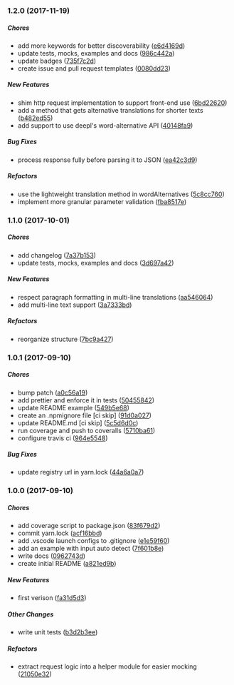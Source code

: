 ### 1.2.0 (2017-11-19)

##### Chores

* add more keywords for better discoverability ([e6d4169d](https://github.com/vsetka/deepl-translator/commit/e6d4169d28a387ab6534fdf15a271f6b7f60e576))
* update tests, mocks, examples and docs ([986c442a](https://github.com/vsetka/deepl-translator/commit/986c442af7b919a71fd1b719646c934ca214ea3f))
* update badges ([735f7c2d](https://github.com/vsetka/deepl-translator/commit/735f7c2d8ebda709545ee330d8818e6129b2f886))
* create issue and pull request templates ([0080dd23](https://github.com/vsetka/deepl-translator/commit/0080dd23fde3229433df62dc24eda9ab85b96db2))

##### New Features

* shim http request implementation to support front-end use ([6bd22620](https://github.com/vsetka/deepl-translator/commit/6bd22620a4785cca2806c329614614a4f26248b1))
* add a method that gets alternative translations for shorter texts ([b482ed55](https://github.com/vsetka/deepl-translator/commit/b482ed557816941e55935581f01de42642a848fd))
* add support to use deepl's word-alternative API ([40148fa9](https://github.com/vsetka/deepl-translator/commit/40148fa9f42ad5e640e018d5ec8c702f63ae3408))

##### Bug Fixes

* process response fully before parsing it to JSON ([ea42c3d9](https://github.com/vsetka/deepl-translator/commit/ea42c3d9922f43dfbb5b886a3bb991be7955aac3))

##### Refactors

* use the lightweight translation method in wordAlternatives ([5c8cc760](https://github.com/vsetka/deepl-translator/commit/5c8cc76015ad0b0cb6228c878c3b87af001f53c6))
* implement more granular parameter validation ([fba8517e](https://github.com/vsetka/deepl-translator/commit/fba8517e1a259c39a228b50a9681ee1ad8836fcd))

### 1.1.0 (2017-10-01)

##### Chores

* add changelog ([7a37b153](https://github.com/vsetka/deepl-translator/commit/7a37b153822d419339bfede3dad5ba41ddb43cdc))
* update tests, mocks, examples and docs ([3d697a42](https://github.com/vsetka/deepl-translator/commit/3d697a42c4869f6029eacf9a6f233e093a47897f))

##### New Features

* respect paragraph formatting in multi-line translations ([aa546064](https://github.com/vsetka/deepl-translator/commit/aa5460645d7b25f32e77b2607cd370eeb80a246f))
* add multi-line text support ([3a7333bd](https://github.com/vsetka/deepl-translator/commit/3a7333bdda6512d1c16ee63cc6b486832e116b86))

##### Refactors

* reorganize structure ([7bc9a427](https://github.com/vsetka/deepl-translator/commit/7bc9a42798b355df891e686a7c3640ee8576a8a8))

### 1.0.1 (2017-09-10)

##### Chores

* bump patch ([a0c56a19](https://github.com/vsetka/deepl-translator/commit/a0c56a19e61c226a215e96db7d72cfae47badb4e))
* add prettier and enforce it in tests ([50455842](https://github.com/vsetka/deepl-translator/commit/5045584282dde450c4f4ebc95c2ef8755710ad06))
* update README example ([549b5e68](https://github.com/vsetka/deepl-translator/commit/549b5e684843ce45da9c95b54358feaf32f3e9de))
* create an .npmignore file [ci skip] ([91d0a027](https://github.com/vsetka/deepl-translator/commit/91d0a027b2d6f3a263b42607025ceeb1cd915b75))
* update README.md [ci skip] ([5c5d6d0c](https://github.com/vsetka/deepl-translator/commit/5c5d6d0c5b4712db66034981937db16f15097467))
* run coverage and push to coveralls ([5710ba61](https://github.com/vsetka/deepl-translator/commit/5710ba617392306cfa25d1377cdffcbb697dcb3a))
* configure travis ci ([964e5548](https://github.com/vsetka/deepl-translator/commit/964e55488557e0d53abca548ab810eb5785e74be))

##### Bug Fixes

* update registry url in yarn.lock ([44a6a0a7](https://github.com/vsetka/deepl-translator/commit/44a6a0a7c04d80393bc436f94c06a67353349485))

### 1.0.0 (2017-09-10)

##### Chores

* add coverage script to package.json ([83f679d2](https://github.com/vsetka/deepl-translator/commit/83f679d2768b8909120add57653c1d3b1f4319d5))
* commit yarn.lock ([acf16bbd](https://github.com/vsetka/deepl-translator/commit/acf16bbd1b110671d56f980b9c742ceb44d4f256))
* add .vscode launch configs to .gitignore ([e1e59f60](https://github.com/vsetka/deepl-translator/commit/e1e59f60f4edf4fee7c4c0b57048535ad673d889))
* add an example with input auto detect ([7f601b8e](https://github.com/vsetka/deepl-translator/commit/7f601b8e43604ea6f5ef99887a413771334b8b41))
* write docs ([0962743d](https://github.com/vsetka/deepl-translator/commit/0962743d42285eeb0b5431b6251b18ebaa96699f))
* create initial README ([a821ed9b](https://github.com/vsetka/deepl-translator/commit/a821ed9b11a10063a4e789d1de76e83c608fc00b))

##### New Features

* first verison ([fa31d5d3](https://github.com/vsetka/deepl-translator/commit/fa31d5d318ebf9057d60946e9dbf6fe216089fbc))

##### Other Changes

* write unit tests ([b3d2b3ee](https://github.com/vsetka/deepl-translator/commit/b3d2b3ee1aba0696829935f9f477cc9542940959))

##### Refactors

* extract request logic into a helper module for easier mocking ([21050e32](https://github.com/vsetka/deepl-translator/commit/21050e32b0c6ab37624421af7122a4ad3a964caf))

